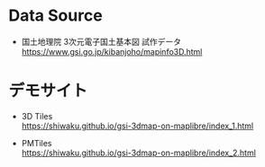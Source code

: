 # Data Source
- 国土地理院 3次元電子国土基本図 試作データ  
https://www.gsi.go.jp/kibanjoho/mapinfo3D.html

# デモサイト
- 3D Tiles  
https://shiwaku.github.io/gsi-3dmap-on-maplibre/index_1.html

- PMTiles  
https://shiwaku.github.io/gsi-3dmap-on-maplibre/index_2.html
